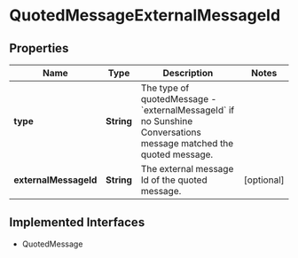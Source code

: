 

# QuotedMessageExternalMessageId

## Properties

Name | Type | Description | Notes
------------ | ------------- | ------------- | -------------
**type** | **String** | The type of quotedMessage - &#x60;externalMessageId&#x60; if no Sunshine Conversations message matched the quoted message. | 
**externalMessageId** | **String** | The external message Id of the quoted message. |  [optional]


## Implemented Interfaces

* QuotedMessage


